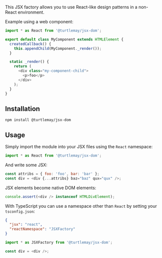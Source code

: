 This JSX factory allows you to use React-like design patterns in a non-React environment.

Example using a web component:

```javascript
import * as React from '@turtlemay/jsx-dom';

export default class MyComponent extends HTMLElement {
  createdCallback() {
    this.appendChild(MyComponent._render());
  }

  static _render() {
    return (
      <div class="my-component-child">
        <p>foo</p>
      </div>
    );
  }
}
```

## Installation
```
npm install @turtlemay/jsx-dom
```

## Usage

Simply import the module into your JSX files using the `React` namespace:

```javascript
import * as React from '@turtlemay/jsx-dom';
```

And write some JSX:

```javascript
const attribs = { foo: 'foo', bar: 'bar' };
const div = <div {...attribs} baz="baz" qux="qux" />;
```

JSX elements become native DOM elements:

```javascript
console.assert(<div /> instanceof HTMLDivElement);
```

With TypeScript you can use a namespace other than `React` by setting your `tsconfig.json`:

```json
{
  "jsx": "react",
  "reactNamespace": "JSXFactory"
}
```

```javascript
import * as JSXFactory from '@turtlemay/jsx-dom';

const div = <div />;
```
